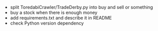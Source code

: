 - split ToredabiCrawler/TradeDerby.py into buy and sell or something
- buy a stock when there is enough money
- add requirements.txt and describe it in README
- check Python version dependency

